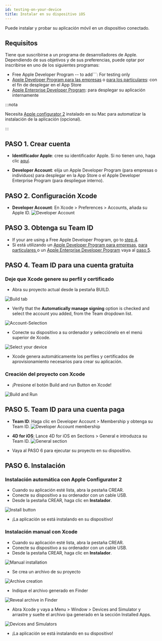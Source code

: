```yaml
---
id: testing-on-your-device
title: Instalar en su dispositivo iOS
---
```


Puede instalar y probar su aplicación móvil en un dispositivo conectado.


## Requisitos

Tiene que suscribirse a un programa de desarrolladores de Apple. Dependiendo de sus objetivos y de sus preferencias, puede optar por inscribirse en uno de los siguientes programas:

* Free Apple Developer Program -- to add```: For testing only
* [Apple Developer Program para las empresas](../tutorials/developer-program/register-apple-developer-program-organization) o [para los particulares](../tutorials/developer-program/register-apple-developer-program-individual): con el fin de desplegar en el App Store
* [Apple Enterprise Developer Program](../tutorials/developer-program/register-apple-developer-enterprise-program): para desplegar su aplicación internamente


:::nota

Necesita [Apple configurator 2](https://itunes.apple.com/us/app/apple-configurator-2/id1037126344) instalado en su Mac para automatizar la instalación de la aplicación (opcional).

:::


## PASO 1. Crear cuenta

* **Identificador Apple**: cree su identificador Apple. Si no tienen uno, haga clic [aquí](https://appleid.apple.com/account#!&page=create).

* **Developer Account**: elija un Apple Developer Program (para empresas o individuos) para desplegar en la App Store o el Apple Developer Enterprise Program (para despliegue interno).

## PASO 2. Configuración Xcode

* **Developer Account**: En Xcode > Preferences > Accounts, añada su Apple ID. ![Developer Account](img/Developer-Account-4D-for-iOS.png)

## PASO 3. Obtenga su Team ID

* If your are using a Free Apple Developer Program, go to [step 4](#step-4-team-id-for-free-account).
* Si está utilizando un [Apple Developer Program para empresas](../tutorials/developer-program/register-apple-developer-program-organization), [ para particulares ](../tutorials/developer-program/register-apple-developer-program-individual) o un [Apple Enterprise Developer Program](../tutorials/developer-program/register-apple-developer-enterprise-program) vaya al [paso 5](#step-5-team-id-for-paid-subscription-account).

## PASO 4. Team ID para una cuenta gratuita

### Deje que Xcode genere su perfil y certificado

* Abra su proyecto actual desde la pestaña BUILD.

![Build tab](img/Open-your-project-Xcode-4D-for-iOS.png)

* Verify that the **Automatically manage signing** option is checked and select the account you added, from the Team dropdown list.

![Account-Selection](img/account-Selection-Free-Account.png)

* Conecte su dispositivo a su ordenador y selecciónelo en el menú superior de Xcode.

![Select your device](img/select-device-Free-Account.png)

* Xcode genera automáticamente los perfiles y certificados de aprovisionamiento necesarios para crear su aplicación.

### Creación del proyecto con Xcode

* ¡Presione el botón Build and run Button en Xcode!

![Build and Run](img/Build-Run-Free-Account.png)

## PASO 5. Team ID para una cuenta paga

* **Team ID**: Haga clic en Developer Account > Membership y obtenga su Team ID. ![Developer Account membership](img/Team-ID-4D-for-iOS.png)

* **4D for iOS**: Lance 4D for iOS en Sections > General e introduzca su Team ID. ![General section](img/Team-ID-General-Section-4D-for-iOS.png)

* Vaya al PASO 6 para ejecutar su proyecto en su dispositivo.

## PASO 6. Instalación

### Instalación automática con Apple Configurator 2

* Cuando su aplicación esté lista, abra la pestaña CREAR.
* Conecte su dispositivo a su ordenador con un cable USB.
* Desde la pestaña CREAR, haga clic en **Instalador**.

![Install button](img/Install-button-build-tab-4D-for-iOS.png)

* ¡La aplicación se está instalando en su dispositivo!

### Instalación manual con Xcode

* Cuando su aplicación esté lista, abra la pestaña CREAR.
* Conecte su dispositivo a su ordenador con un cable USB.
* Desde la pestaña CREAR, haga clic en **Instalador**.

![Manual installation](img/Manual-installation-4D-for-iOS.png)

* Se crea un archivo de su proyecto

![Archive creation](img/Archive-creation.png)

* Indique el archivo generado en Finder

![Reveal archive in Finder](img/Reveal-archive-in-Finder.png)

* Abra Xcode y vaya a Menu > Window > Devices and Simulator y arrastre y suelte el archivo ipa generado en la sección Installed Apps.

![Devices and Simulators](img/Devices-and-Simulators-4D-for-iOS.png)

* ¡La aplicación se está instalando en su dispositivo!





